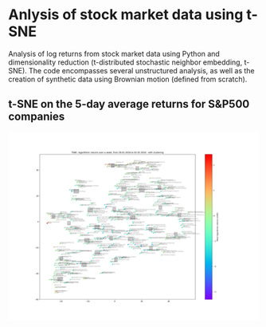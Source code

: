# Anlysis of stock market data using t-SNE

Analysis of log returns from stock market data using Python and dimensionality reduction (t-distributed stochastic neighbor embedding, t-SNE). The code encompasses several unstructured analysis, as well as the creation of synthetic data using Brownian motion (defined from scratch).

## t-SNE on the 5-day average returns for S&P500 companies

<img src="https://github.com/pablonavarrob/stock-data-tSNE/blob/main/tsne_5_days.png">
